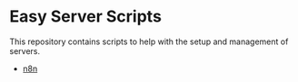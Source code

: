 # Easy Server Scripts

This repository contains scripts to help with the setup and management of servers.

- [n8n](n8n/README.md)
